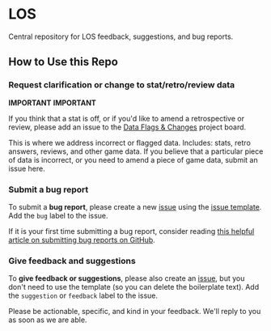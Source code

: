 # LOS

Central repository for LOS feedback, suggestions, and bug reports.

## How to Use this Repo

### Request clarification or change to stat/retro/review data

**IMPORTANT**  **IMPORTANT**

If you think that a stat is off, or if you'd like to amend a retrospective or review, please add an issue to the [Data Flags & Changes](https://github.com/LearnersGuild/los/projects/1) project board.

This is where we address incorrect or flagged data. Includes: stats, retro answers, reviews, and other game data. If you believe that a particular piece of data is incorrect, or you need to amend a piece of game data, submit an issue here.

[report-bugs-gh]: https://coenjacobs.me/2013/12/06/effective-bug-reports-on-github/
[new-issue]: https://github.com/LearnersGuild/los/issues/new
[issue-template]: /.github/ISSUE_TEMPLATE.md

### Submit a bug report

To submit a **bug report**, please create a new [issue][new-issue] using the [issue template][issue-template]. Add the `bug` label to the issue.

If it is your first time submitting a bug report, consider reading [this helpful article on submitting bug reports on GitHub][report-bugs-gh].

### Give feedback and suggestions

To **give feedback or suggestions**, please also create an [issue][new-issue], but you don't need to use the template (so you can delete the boilerplate text). Add the `suggestion` or `feedback` label to the issue.

Please be actionable, specific, and kind in your feedback. We'll reply to you as soon as we are able.
